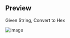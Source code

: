 ## Preview

Given String, Convert to Hex

![image](https://user-images.githubusercontent.com/36967168/173282313-2f3396b4-8f02-4b2a-ba38-10f96005fc13.png)
